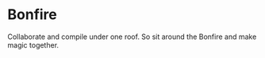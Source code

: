 # Bonfire
Collaborate and compile under one roof. So sit around the Bonfire and make magic together.
